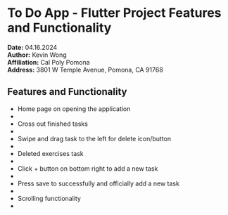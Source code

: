 # To Do App - Flutter Project Features and Functionality
**Date:** 04.16.2024  
**Author:** Kevin Wong  
**Affiliation:** Cal Poly Pomona  
**Address:** 3801 W Temple Avenue, Pomona, CA 91768  

## Features and Functionality
- Home page on opening the application
-
- Cross out finished tasks
- 
- Swipe and drag task to the left for delete icon/button
- 
- Deleted exercises task
- 
- Click + button on bottom right to add a new task
- 
- Press save to successfully and officially add a new task
- 
- Scrolling functionality
- 
